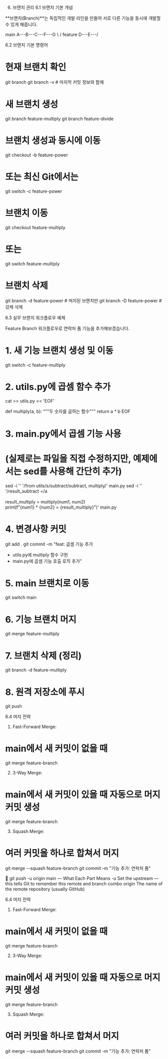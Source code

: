 6. 브랜치 관리
6.1 브랜치 기본 개념

**브랜치(Branch)**는 독립적인 개발 라인을 만들어 서로 다른 기능을 동시에 개발할 수 있게 해줍니다.

main     A---B---C---F---G
              \         /
feature        D---E---/

6.2 브랜치 기본 명령어

# 현재 브랜치 확인
git branch
git branch -v          # 마지막 커밋 정보와 함께

# 새 브랜치 생성
git branch feature-multiply
git branch feature-divide

# 브랜치 생성과 동시에 이동
git checkout -b feature-power
# 또는 최신 Git에서는
git switch -c feature-power

# 브랜치 이동
git checkout feature-multiply
# 또는
git switch feature-multiply

# 브랜치 삭제
git branch -d feature-power    # 머지된 브랜치만
git branch -D feature-power    # 강제 삭제

6.3 실무 브랜치 워크플로우 예제

Feature Branch 워크플로우로 연락처 폼 기능을 추가해보겠습니다.

# 1. 새 기능 브랜치 생성 및 이동
git switch -c feature-multiply

# 2. utils.py에 곱셈 함수 추가
cat >> utils.py << 'EOF'

def multiply(a, b):
    """두 숫자를 곱하는 함수"""
    return a * b
EOF

# 3. main.py에서 곱셈 기능 사용
# (실제로는 파일을 직접 수정하지만, 예제에서는 sed를 사용해 간단히 추가)
sed -i '' '/from utils/s/subtract/subtract, multiply/' main.py
sed -i '' '/result_subtract =/a\
    \
    result_multiply = multiply(num1, num2)\
    print(f"{num1} * {num2} = {result_multiply}")' main.py


# 4. 변경사항 커밋
git add .
git commit -m "feat: 곱셈 기능 추가

- utils.py에 multiply 함수 구현
- main.py에 곱셈 기능 호출 로직 추가"

# 5. main 브랜치로 이동
git switch main

# 6. 기능 브랜치 머지
git merge feature-multiply

# 7. 브랜치 삭제 (정리)
git branch -d feature-multiply

# 8. 원격 저장소에 푸시
git push

6.4 머지 전략

1. Fast-Forward Merge:

# main에서 새 커밋이 없을 때
git merge feature-branch

2. 3-Way Merge:

# main에서 새 커밋이 있을 때 자동으로 머지 커밋 생성
git merge feature-branch

3. Squash Merge:

# 여러 커밋을 하나로 합쳐서 머지
git merge --squash feature-branch
git commit -m "기능 추가: 연락처 폼"


🧾 git push -u origin main — What Each Part Means
-u	Set the upstream — this tells Git to remember this remote and branch combo
origin	The name of the remote repository (usually GitHub)

6.4 머지 전략

1. Fast-Forward Merge:

# main에서 새 커밋이 없을 때
git merge feature-branch

2. 3-Way Merge:

# main에서 새 커밋이 있을 때 자동으로 머지 커밋 생성
git merge feature-branch

3. Squash Merge:

# 여러 커밋을 하나로 합쳐서 머지
git merge --squash feature-branch
git commit -m "기능 추가: 연락처 폼"